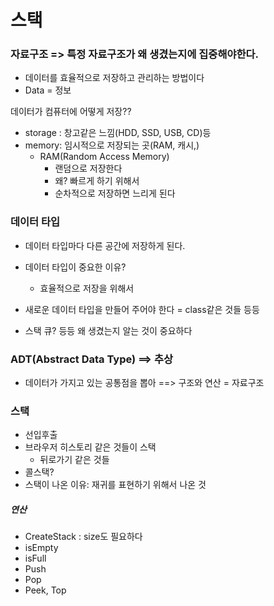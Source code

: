 # 스택

### 자료구조 => 특정 자료구조가 왜 생겼는지에 집중해야한다.

- 데이터를 효율적으로 저장하고 관리하는 방법이다
- Data = 정보

데이터가 컴퓨터에 어떻게 저장??

- storage : 창고같은 느낌(HDD, SSD, USB, CD)등
- memory:  임시적으로 저장되는 곳(RAM, 캐시,)
  - RAM(Random Access Memory)
    - 랜덤으로 저장한다
    - 왜? 빠르게 하기 위해서
    - 순차적으로 저장하면 느리게 된다



### 데이터 타입

- 데이터 타입마다 다른 공간에 저장하게 된다.
- 데이터 타입이 중요한 이유?
  - 효율적으로 저장을 위해서

- 새로운 데이터 타입을 만들어 주어야 한다 = class같은 것들 등등

- 스택 큐? 등등 왜 생겼는지 알는 것이 중요하다



### ADT(Abstract Data Type) ==> 추상

- 데이터가 가지고 있는 공통점을 뽑아  ==> 구조와 연산 = 자료구조



### 스택

- 선입후출
- 브라우저 히스토리 같은 것들이 스택
  - 뒤로가기 같은 것들
- 콜스택?
- 스택이 나온 이유: 재귀를 표현하기 위해서 나온 것

##### 연산

- CreateStack : size도 필요하다
- isEmpty
- isFull
- Push
- Pop
- Peek, Top















